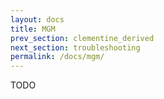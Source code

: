 ```yaml
---
layout: docs
title: MGM 
prev_section: clementine_derived
next_section: troubleshooting
permalink: /docs/mgm/
---
```


TODO

